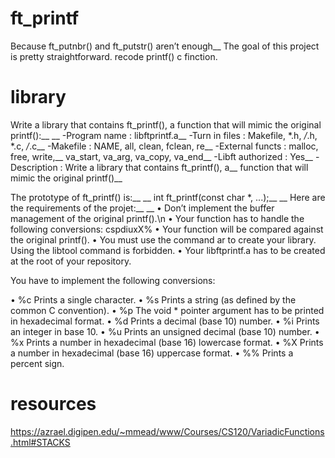 # ft_printf
Because ft_putnbr() and ft_putstr() aren’t enough__
The goal of this project is pretty straightforward. recode printf() c finction.

# library
Write a library that contains ft_printf(), a function that will mimic the original printf():__
__
-Program name        : libftprintf.a__
-Turn in files       : Makefile, *.h, */*.h, *.c, */*.c__
-Makefile            : NAME, all, clean, fclean, re__
-External functs     : malloc, free, write,__
                      va_start, va_arg, va_copy, va_end__
-Libft authorized    : Yes__
-Description         : Write a library that contains ft_printf(), a__
                      function that will mimic the original printf()__

The prototype of ft_printf() is:__
__
  int ft_printf(const char *, ...);__
__
Here are the requirements of the projet:__
__
• Don’t implement the buffer management of the original printf().\n
• Your function has to handle the following conversions: cspdiuxX%
• Your function will be compared against the original printf().
• You must use the command ar to create your library.
    Using the libtool command is forbidden.
• Your libftprintf.a has to be created at the root of your repository.

You have to implement the following conversions:

• %c Prints a single character.
• %s Prints a string (as defined by the common C convention).
• %p The void * pointer argument has to be printed in hexadecimal format.
• %d Prints a decimal (base 10) number.
• %i Prints an integer in base 10.
• %u Prints an unsigned decimal (base 10) number.
• %x Prints a number in hexadecimal (base 16) lowercase format.
• %X Prints a number in hexadecimal (base 16) uppercase format.
• %% Prints a percent sign.

# resources

https://azrael.digipen.edu/~mmead/www/Courses/CS120/VariadicFunctions.html#STACKS
